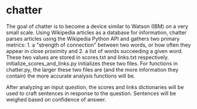 # chatter

The goal of chatter is to become a device similar to Watson (IBM) on a very small scale. Using Wikipedia articles as a database for information, chatter parses articles using the Wikipedia Python API and gathers two primary metrics: 1. a "strength of connection" between two words, or how often they appear in close proximity and 2. a list of words succeeding a given word. These two values are stored in scores.txt and links.txt respectively. initialize_scores_and_links.py initializes these two files. For functions in chatter.py, the larger these two files are (and the more information they contain) the more accurate analysis functions will be.

After analyzing an input question, the scores and links dictionaries will be used to craft sentences in response to the question. Sentences will be weighed based on confidence of answer. 

